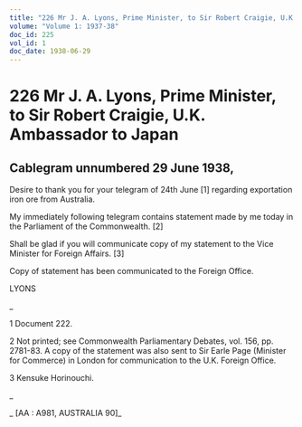 ```yaml
---
title: "226 Mr J. A. Lyons, Prime Minister, to Sir Robert Craigie, U.K. Ambassador to Japan"
volume: "Volume 1: 1937-38"
doc_id: 225
vol_id: 1
doc_date: 1938-06-29
---
```


# 226 Mr J. A. Lyons, Prime Minister, to Sir Robert Craigie, U.K. Ambassador to Japan

## Cablegram unnumbered 29 June 1938,

Desire to thank you for your telegram of 24th June [1] regarding exportation iron ore from Australia.

My immediately following telegram contains statement made by me today in the Parliament of the Commonwealth. [2]

Shall be glad if you will communicate copy of my statement to the Vice Minister for Foreign Affairs. [3]

Copy of statement has been communicated to the Foreign Office.

LYONS

_

1 Document 222.

2 Not printed; see Commonwealth Parliamentary Debates, vol. 156, pp. 2781-83. A copy of the statement was also sent to Sir Earle Page (Minister for Commerce) in London for communication to the U.K. Foreign Office.

3 Kensuke Horinouchi.

_

_ [AA : A981, AUSTRALIA 90]_
